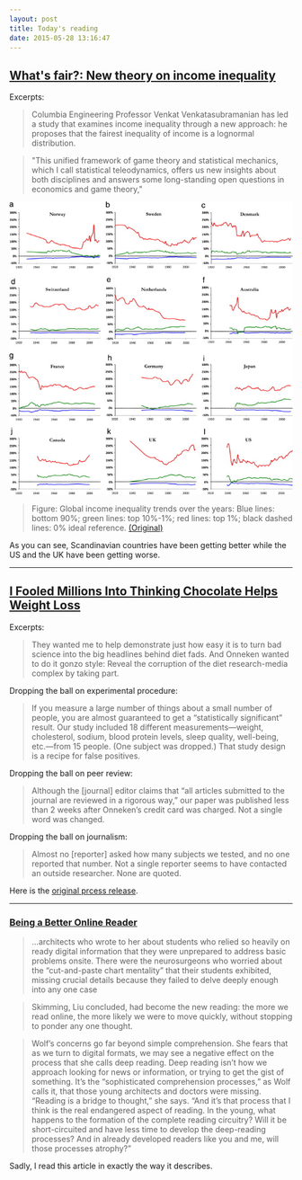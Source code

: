 ```yaml
---
layout: post
title: Today's reading
date: 2015-05-28 13:16:47
---
```

## [What's fair?: New theory on income inequality](http://www.eurekalert.org/pub_releases/2015-05/cuso-wfn052715.php)

Excerpts:

> Columbia Engineering Professor Venkat Venkatasubramanian has led a study that examines income inequality through a new approach: he proposes that the fairest inequality of income is a lognormal distribution.

> "This unified framework of game theory and statistical mechanics, which I call statistical teleodynamics, offers us new insights about both disciplines and answers some long-standing open questions in economics and game theory,"

![income distribution](/public/images/2015-05-28-income.jpg)

> Figure: Global income inequality trends over the years: Blue lines: bottom 90%; green lines: top 10%-1%; red lines: top 1%; black dashed lines: 0% ideal reference. [(Original)](http://www.sciencedirect.com/science?_ob=MiamiCaptionURL&_method=retrieve&_eid=1-s2.0-S0378437115003738&_image=1-s2.0-S0378437115003738-gr4.jpg&_cid=271529&_explode=defaultEXP_LIST&_idxType=defaultREF_WORK_INDEX_TYPE&_alpha=defaultALPHA&_ba=&_rdoc=1&_fmt=FULL&_issn=03784371&_pii=S0378437115003738&md5=e448785453742726fddb9edb98cf69bb)

As you can see, Scandinavian countries have been getting better while the US and the UK have been getting worse.

---

## [I Fooled Millions Into Thinking Chocolate Helps Weight Loss](http://io9.com/i-fooled-millions-into-thinking-chocolate-helps-weight-1707251800)

Excerpts:

> They wanted me to help demonstrate just how easy it is to turn bad science into the big headlines behind diet fads. And Onneken wanted to do it gonzo style: Reveal the corruption of the diet research-media complex by taking part.

Dropping the ball on experimental procedure:

> If you measure a large number of things about a small number of people, you are almost guaranteed to get a “statistically significant” result. Our study included 18 different measurements—weight, cholesterol, sodium, blood protein levels, sleep quality, well-being, etc.—from 15 people. (One subject was dropped.) That study design is a recipe for false positives.

Dropping the ball on peer review:

> Although the [journal] editor claims that “all articles submitted to the journal are reviewed in a rigorous way,” our paper was published less than 2 weeks after Onneken’s credit card was charged. Not a single word was changed.

Dropping the ball on journalism:

> Almost no [reporter] asked how many subjects we tested, and no one reported that number. Not a single reporter seems to have contacted an outside researcher. None are quoted.

Here is the [original prcess release](http://instituteofdiet.com/2015/03/29/international-press-release-slim-by-chocolate/).


---


### [Being a Better Online Reader](http://www.newyorker.com/science/maria-konnikova/being-a-better-online-reader)

> ...architects who wrote to her about students who relied so heavily on ready digital information that they were unprepared to address basic problems onsite. There were the neurosurgeons who worried about the “cut-and-paste chart mentality” that their students exhibited, missing crucial details because they failed to delve deeply enough into any one case

> Skimming, Liu concluded, had become the new reading: the more we read online, the more likely we were to move quickly, without stopping to ponder any one thought.

> Wolf’s concerns go far beyond simple comprehension. She fears that as we turn to digital formats, we may see a negative effect on the process that she calls deep reading. Deep reading isn’t how we approach looking for news or information, or trying to get the gist of something. It’s the “sophisticated comprehension processes,” as Wolf calls it, that those young architects and doctors were missing. “Reading is a bridge to thought,” she says. “And it’s that process that I think is the real endangered aspect of reading. In the young, what happens to the formation of the complete reading circuitry? Will it be short-circuited and have less time to develop the deep-reading processes? And in already developed readers like you and me, will those processes atrophy?”

Sadly, I read this article in exactly the way it describes.